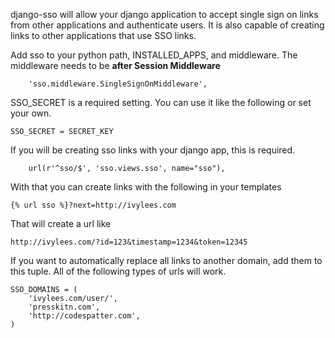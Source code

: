 django-sso will allow your django application to accept single sign on links from other applications and authenticate users. It is also capable of creating links to other applications that use SSO links.

Add sso to your python path, INSTALLED\_APPS, and middleware. The middleware needs to be **after Session Middleware**
```
    'sso.middleware.SingleSignOnMiddleware',
```

SSO\_SECRET is a required setting. You can use it like the following or set your own.
```
SSO_SECRET = SECRET_KEY
```


If you will be creating sso links with your django app, this is required.
```
    url(r'^sso/$', 'sso.views.sso', name="sso"),
```

With that you can create links with the following in your templates
```
{% url sso %}?next=http://ivylees.com
```
That will create a url like
```
http://ivylees.com/?id=123&timestamp=1234&token=12345
```

If you want to automatically replace all links to another domain, add them to this tuple. All of the following types of urls will work.
```
SSO_DOMAINS = (
    'ivylees.com/user/',
    'presskitn.com',
    'http://codespatter.com',
)
```